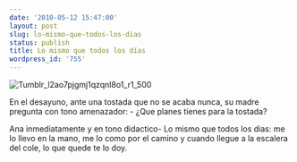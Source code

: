 ```yaml
---
date: '2010-05-12 15:47:00'
layout: post
slug: lo-mismo-que-todos-los-dias
status: publish
title: Lo mismo que todos los días
wordpress_id: '755'
---
```



    


![Tumblr_l2ao7pjgmj1qzqnl8o1_r1_500](http://jjdenis.files.wordpress.com/2010/05/tumblr_l2ao7pjgmj1qzqnl8o1_r1_500-scaled500.jpg?w=224)








En el desayuno, ante una tostada que no se acaba nunca, su madre pregunta con tono amenazador: - ¿Que planes tienes para la tostada?




Ana inmediatamente y en tono didactico- Lo mismo que todos los dias: me lo llevo en la mano, me lo como por el camino y cuando llegue a la escalera del cole, lo que quede te lo doy.


  

